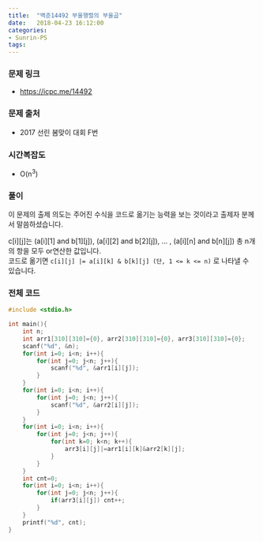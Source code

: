 ```yaml
---
title:  "백준14492 부울행렬의 부울곱"
date:   2018-04-23 16:12:00
categories:
- Sunrin-PS
tags:
---
```


### 문제 링크
* https://icpc.me/14492

### 문제 출처
* 2017 선린 봄맞이 대회 F번

### 시간복잡도
* O(n<sup>3</sup>)

### 풀이
이 문제의 출제 의도는 주어진 수식을 코드로 옮기는 능력을 보는 것이라고 출제자 분께서 말씀하셨습니다.

c[i][j]는 (a[i][1] and b[1][j]), (a[i][2] and b[2][j]), ... , (a[i][n] and b[n][j]) 총 n개의 항을 모두 or연산한 값입니다.<br>
코드로 옮기면 `c[i][j] |= a[i][k] & b[k][j] (단, 1 <= k <= n)` 로 나타낼 수 있습니다.

### 전체 코드
```cpp
#include <stdio.h>

int main(){
	int n;
	int arr1[310][310]={0}, arr2[310][310]={0}, arr3[310][310]={0};
	scanf("%d", &n);
	for(int i=0; i<n; i++){
		for(int j=0; j<n; j++){
			scanf("%d", &arr1[i][j]);
		}
	}
	for(int i=0; i<n; i++){
		for(int j=0; j<n; j++){
			scanf("%d", &arr2[i][j]);
		}
	}
	for(int i=0; i<n; i++){
		for(int j=0; j<n; j++){
			for(int k=0; k<n; k++){
				arr3[i][j]|=arr1[i][k]&arr2[k][j];
			}
		}
	}
	int cnt=0;
	for(int i=0; i<n; i++){
		for(int j=0; j<n; j++){
			if(arr3[i][j]) cnt++;
		}
	}
	printf("%d", cnt);
}
```
